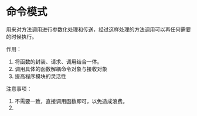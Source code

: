 # 命令模式
  用来对方法调用进行参数化处理和传送，经过这样处理的方法调用可以再任何需要的时候执行。

作用：
  1. 将函数的封装、请求、调用结合一体。
  2. 调用具体的函数解耦命令对象与接收对象
  3. 提高程序模块的灵活性

注意事项：
  1. 不需要一致，直接调用函数即可，以免造成浪费。
  2. 